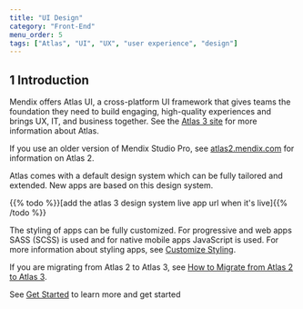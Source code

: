 ```yaml
---
title: "UI Design"
category: "Front-End"
menu_order: 5
tags: ["Atlas", "UI", "UX", "user experience", "design"]
---
```


## 1 Introduction

Mendix offers Atlas UI, a cross-platform UI framework that gives teams the foundation they need to build engaging, high-quality experiences and brings UX, IT, and business together. See the [Atlas 3 site](https://www.mendix.com/atlas/) for more information about Atlas.

If you use an older version of Mendix Studio Pro, see [atlas2.mendix.com](https://atlas2.mendix.com/) for information on Atlas 2.

Atlas comes with a default design system which can be fully tailored and extended. New apps are based on this design system. 

{{% todo %}}[add the atlas 3 design system live app url when it's live]{{% /todo %}}

The styling of apps can be fully customized. For progressive and web apps SASS (SCSS) is used and for native mobile apps JavaScript is used. For more information about styling apps, see [Customize Styling](customize-styling-new).

If you are migrating from Atlas 2 to Atlas 3, see [How to Migrate from Atlas 2 to Atlas 3](/refguide/moving-from-atlas-2-to-3).

See [Get Started](get-started) to learn more and get started

